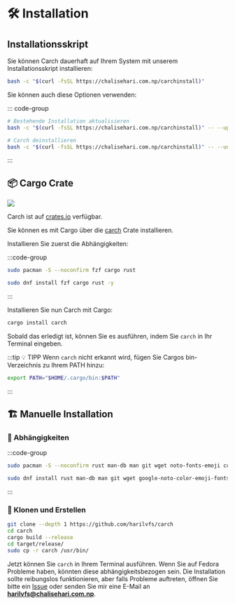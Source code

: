 # 🛠️ Installation

## Installationsskript

Sie können Carch dauerhaft auf Ihrem System mit unserem Installationsskript installieren:

```sh
bash -c "$(curl -fsSL https://chalisehari.com.np/carchinstall)"
```

Sie können auch diese Optionen verwenden:

::: code-group

```sh [Update]
# Bestehende Installation aktualisieren
bash -c "$(curl -fsSL https://chalisehari.com.np/carchinstall)" -- --update
```

```sh [Deinstallieren]
# Carch deinstallieren
bash -c "$(curl -fsSL https://chalisehari.com.np/carchinstall)" -- --uninstall
```
:::

## 📦 Cargo Crate

<img src="https://img.shields.io/crates/v/carch?style=for-the-badge&logo=rust&color=f5a97f&logoColor=fe640b&labelColor=171b22" >

Carch ist auf [crates.io](https://crates.io/) verfügbar.

Sie können es mit Cargo über die [carch](https://crates.io/crates/carch) Crate installieren.

Installieren Sie zuerst die Abhängigkeiten: 

:::code-group

```sh [<i class="devicon-archlinux-plain"></i> Arch]
sudo pacman -S --noconfirm fzf cargo rust
```

```sh [<i class="devicon-fedora-plain"></i> Fedora]
sudo dnf install fzf cargo rust -y
```
:::

Installieren Sie nun Carch mit Cargo:

```sh
cargo install carch
```

Sobald das erledigt ist, können Sie es ausführen, indem Sie `carch` in Ihr Terminal eingeben.

:::tip :bulb: TIPP
Wenn `carch` nicht erkannt wird, fügen Sie Cargos bin-Verzeichnis zu Ihrem PATH hinzu:

```sh
export PATH="$HOME/.cargo/bin:$PATH"
```

:::

## 🏗️ Manuelle Installation

### 📜 Abhängigkeiten

:::code-group

```sh [<i class="devicon-archlinux-plain"></i> Arch]
sudo pacman -S --noconfirm rust man-db man git wget noto-fonts-emoji curl bash-completion ttf-nerd-fonts-symbols ttf-jetbrains-mono-nerd cargo fzf glibc gcc
```

```sh [<i class="devicon-fedora-plain"></i> Fedora]
sudo dnf install rust man-db man git wget google-noto-color-emoji-fonts google-noto-emoji-fonts jetbrains-mono-fonts-all bash-completion-devel curl cargo fzf glibc gcc -y
```
:::

### 🔧 Klonen und Erstellen

```sh
git clone --depth 1 https://github.com/harilvfs/carch
cd carch
cargo build --release
cd target/release/
sudo cp -r carch /usr/bin/ 
```

Jetzt können Sie `carch` in Ihrem Terminal ausführen. Wenn Sie auf Fedora Probleme haben, könnten diese abhängigkeitsbezogen sein. Die Installation sollte reibungslos funktionieren, aber falls Probleme auftreten, öffnen Sie bitte ein [Issue](https://github.com/harilvfs/carch/issues) oder senden Sie mir eine E-Mail an **harilvfs@chalisehari.com.np**.